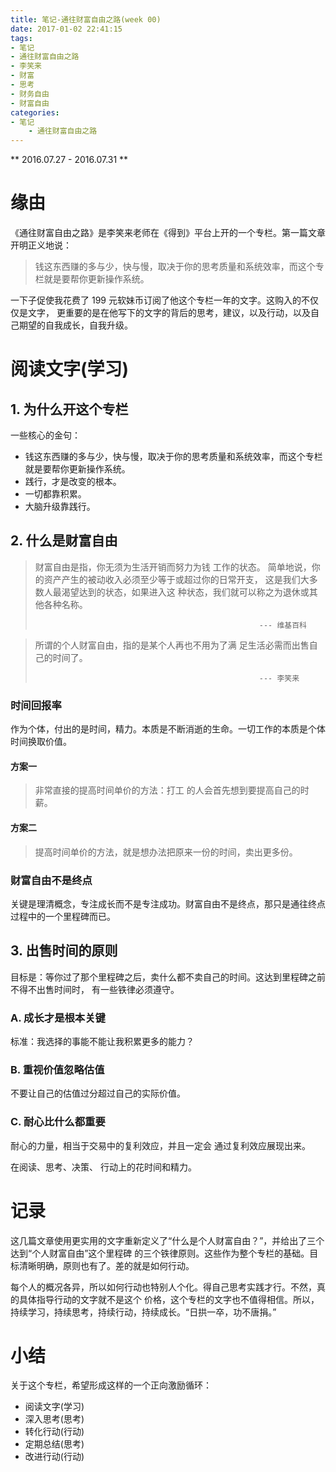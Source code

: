 ```yaml
---
title: 笔记-通往财富自由之路(week 00)
date: 2017-01-02 22:41:15
tags:
- 笔记
- 通往财富自由之路
- 李笑来
- 财富
- 思考
- 财务自由
- 财富自由
categories:
- 笔记
    - 通往财富自由之路
---
```


** 2016.07.27 - 2016.07.31 **

# 缘由

《通往财富自由之路》是李笑来老师在《得到》平台上开的一个专栏。第一篇文章开明正义地说：

> 钱这东西赚的多与少，快与慢，取决于你的思考质量和系统效率，而这个专栏就是要帮你更新操作系统。

一下子促使我花费了 199 元软妹币订阅了他这个专栏一年的文字。这购入的不仅仅是文字，
更重要的是在他写下的文字的背后的思考，建议，以及行动，以及自己期望的自我成长，自我升级。

# 阅读文字(学习)
## 1. 为什么开这个专栏

一些核心的金句：
- 钱这东西赚的多与少，快与慢，取决于你的思考质量和系统效率，而这个专栏就是要帮你更新操作系统。
- 践行，才是改变的根本。
- 一切都靠积累。
- 大脑升级靠践行。

## 2. 什么是财富自由

> 财富自由是指，你无须为生活开销而努力为钱 工作的状态。
简单地说，你的资产产生的被动收入必须至少等于或超过你的日常开支，
这是我们大多数人最渴望达到的状态，如果进入这 种状态，我们就可以称之为退休或其他各种名称。
>
>                                                       --- 维基百科

> 所谓的个人财富自由，指的是某个人再也不用为了满 足生活必需而出售自己的时间了。 
>
>                                                       --- 李笑来

### 时间回报率

作为个体，付出的是时间，精力。本质是不断消逝的生命。一切工作的本质是个体时间换取价值。

#### 方案一 

> 非常直接的提高时间单价的方法：打工 的人会首先想到要提高自己的时薪。

#### 方案二 
> 提高时间单价的方法，就是想办法把原来一份的时间，卖出更多份。

### 财富自由不是终点

关键是理清概念，专注成长而不是专注成功。财富自由不是终点，那只是通往终点过程中的一个里程碑而已。

## 3. 出售时间的原则
目标是：等你过了那个里程碑之后，卖什么都不卖自己的时间。这达到里程碑之前不得不出售时间时，
有一些铁律必须遵守。

### A. 成长才是根本关键
标准：我选择的事能不能让我积累更多的能力？

### B. 重视价值忽略估值
不要让自己的估值过分超过自己的实际价值。

### C. 耐心比什么都重要
耐心的力量，相当于交易中的复利效应，并且一定会 通过复利效应展现出来。

在阅读、思考、决策、 行动上的花时间和精力。

# 记录
这几篇文章使用更实用的文字重新定义了“什么是个人财富自甶？”，并给出了三个达到“个人财富自甶”这个里程碑
的三个铁律原则。这些作为整个专栏的基础。目标清晰明确，原则也有了。差的就是如何行动。

每个人的概况各异，所以如何行动也特别人个化。得自己思考实践才行。不然，真的具体指导行动的文字就不是这个
价格，这个专栏的文字也不值得相信。所以，持续学习，持续思考，持续行动，持续成长。“日拱一卒，功不唐捐。”

# 小结
关于这个专栏，希望形成这样的一个正向激励循环：
- 阅读文字(学习)
- 深入思考(思考)
- 转化行动(行动)
- 定期总结(思考)
- 改进行动(行动)










